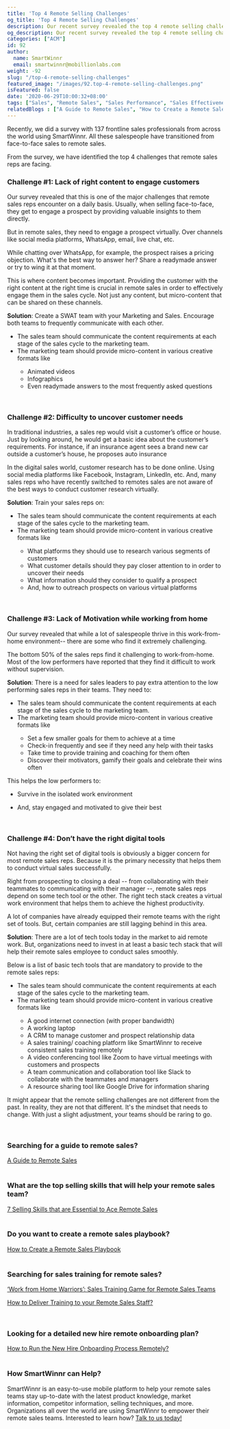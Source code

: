 ```yaml
---
title: 'Top 4 Remote Selling Challenges'
og_title: 'Top 4 Remote Selling Challenges'
description: Our recent survey revealed the top 4 remote selling challenges for a remote seller. Read about them and their solutions.
og_description: Our recent survey revealed the top 4 remote selling challenges for a remote seller. Read about them and their solutions.
categories: ["ACM"]
id: 92
author:
  name: SmartWinnr
  email: smartwinnr@mobillionlabs.com
weight: -92
slug: "/top-4-remote-selling-challenges"
featured_image: "/images/92.top-4-remote-selling-challenges.png"
isFeatured: false
date: '2020-06-29T10:00:32+08:00'
tags: ["Sales", "Remote Sales", "Sales Performance", "Sales Effectiveness"]
relatedBlogs : ["A Guide to Remote Sales", "How to Create a Remote Sales Playbook?", "Improve Employee Engagement of your Remote Teams with Gamification", "‘Work from Home Warriors’: Sales Training Game for Remote Sales Teams", "How to Deliver Training to your Remote Sales Staff?", "Drive Engagement in Remote Learning in Workplaces"]
---
```


Recently, we did a survey with 137 frontline sales professionals from across the world using SmartWinnr. All these salespeople have transitioned from face-to-face sales to remote sales. 

From the survey, we have identified the top 4 challenges that remote sales reps are facing. 

### **Challenge #1: Lack of right content to engage customers**

Our survey revealed that this is one of the major challenges that remote sales reps encounter on a daily basis. Usually, when selling face-to-face, they get to engage a prospect by providing valuable insights to them directly. 

But in remote sales, they need to engage a prospect virtually. Over channels like social media platforms, WhatsApp, email, live chat, etc. 

While chatting over WhatsApp, for example, the prospect raises a pricing objection. What's the best way to answer her? Share a readymade answer or try to wing it at that moment. 

<div class="ml_pro_tip ml-margin-bottom20">
  <p>This is where content becomes important. Providing the customer with the right content at the right time is crucial in remote sales in order to effectively engage them in the sales cycle.  Not just any content, but micro-content that can be shared on these channels.</p>
</div>

**Solution**: Create a SWAT team with your Marketing and Sales. Encourage both teams to frequently communicate with each other. 

<div class="ml_special_div_blog">
  <div class="ml_special_div_blog_content ml-margin-top10">
    <ul>
      <li>The sales team should communicate the content requirements at each stage of the sales cycle to the marketing team. </li>
      <li>The marketing team should provide micro-content in various creative formats like</li>
      <ul>
        <li>Animated videos</li>
        <li>Infographics</li>
        <li>Even readymade answers to the most frequently asked questions</li>
      </ul>
    </ul>
  </div>
</div>

<br>

### **Challenge #2: Difficulty to uncover customer needs**

In traditional industries, a sales rep would visit a customer’s office or house. Just by looking around, he would get a basic idea about the customer’s requirements.  For instance, if an insurance agent sees a brand new car outside a customer’s house, he proposes auto insurance  

<div class="ml_pro_tip ml-margin-bottom20">
  <p>In the digital sales world, customer research has to be done online. Using social media platforms like Facebook, Instagram, LinkedIn, etc. And, many sales reps who have recently switched to remotes sales are not aware of the best ways to conduct customer research virtually.</p>
</div>

**Solution**: Train your sales reps on:

<div class="ml_special_div_blog">
  <div class="ml_special_div_blog_content ml-margin-top10">
    <ul>
      <li>The sales team should communicate the content requirements at each stage of the sales cycle to the marketing team. </li>
      <li>The marketing team should provide micro-content in various creative formats like</li>
      <ul>
        <li>What platforms they should use to research various segments of customers</li>
        <li>What customer details should they pay closer attention to in order to uncover their needs</li>
        <li>What information should they consider to qualify a prospect</li>
        <li>And, how to outreach prospects on various virtual platforms</li>
      </ul>
    </ul>
  </div>
</div>

<br>

### **Challenge #3: Lack of Motivation while working from home**

Our survey revealed that while a lot of salespeople thrive in this work-from-home environment-- there are some who find it extremely challenging.

<div class="ml_pro_tip ml-margin-bottom20">
  <p>The bottom 50% of the sales reps find it challenging to work-from-home. Most of the low performers have reported that they find it difficult to work without supervision.</p>
</div>

**Solution**: There is a need for sales leaders to pay extra attention to the low performing sales reps in their teams. They need to:

<div class="ml_special_div_blog">
  <div class="ml_special_div_blog_content ml-margin-top10">
    <ul>
      <li>The sales team should communicate the content requirements at each stage of the sales cycle to the marketing team. </li>
      <li>The marketing team should provide micro-content in various creative formats like</li>
      <ul>
        <li>Set a few smaller goals for them to achieve at a time</li>
        <li>Check-in frequently and see if they need any help with their tasks</li>
        <li>Take time to provide training and coaching for them often</li>
        <li>Discover their motivators, gamify their goals and celebrate their wins often</li>
      </ul>
    </ul>
  </div>
</div>

This helps the low performers to:

* Survive in the isolated work environment

* And, stay engaged and motivated to give their best

<br>

### **Challenge #4: Don’t have the right digital tools**

Not having the right set of digital tools is obviously a bigger concern for most remote sales reps. Because it is the primary necessity that helps them to conduct virtual sales successfully. 

<div class="ml_pro_tip ml-margin-bottom20">
  <p>Right from prospecting to closing a deal -- from collaborating with their teammates to communicating with their manager --, remote sales reps depend on some tech tool or the other. The right tech stack creates a virtual work environment that helps them to achieve the highest productivity.</p>
</div>

A lot of companies have already equipped their remote teams with the right set of tools. But, certain companies are still lagging behind in this area. 

**Solution**: There are a lot of tech tools today in the market to aid remote work. But, organizations need to invest in at least a basic tech stack that will help their remote sales employee to conduct sales smoothly. 

Below is a list of basic tech tools that are mandatory to provide to the remote sales reps:

<div class="ml_special_div_blog">
  <div class="ml_special_div_blog_content ml-margin-top10">
    <ul>
      <li>The sales team should communicate the content requirements at each stage of the sales cycle to the marketing team. </li>
      <li>The marketing team should provide micro-content in various creative formats like</li>
      <ul>
        <li>A good internet connection (with proper bandwidth)</li>
        <li>A working laptop</li>
        <li>A CRM to manage customer and prospect relationship data</li>
        <li>A sales training/ coaching platform like SmartWinnr to receive consistent sales training remotely</li>
        <li>A video conferencing tool like Zoom to have virtual meetings with customers and prospects</li>
        <li>A team communication and collaboration tool like Slack to collaborate with the teammates and managers</li>
        <li>A resource sharing tool like Google Drive for information sharing</li>
      </ul>
    </ul>
  </div>
</div>

It might appear that the remote selling challenges are not different from the past. In reality, they are not that different. It's the mindset that needs to change. With just a slight adjustment, your teams should be raring to go.

<br>
<div>
<h3><b>Searching for a guide to remote sales?</b></h3>
<a href="" target="_blank" class="ml_custom_link">A Guide to Remote Sales</a>
</div>
<br>

<div>
<h3><b>What are the top selling skills that will help your remote sales team?</b></h3>
<a href="https://smartwinnr.com/post/7-selling-skills-that-are-essential-to-ace-remote-sales/" target="_blank" class="ml_custom_link">7 Selling Skills that are Essential to Ace Remote Sales</a>
</div>
<br>
<div>
<h3><b>Do you want to create a remote sales playbook?</b></h3>
<div class="ml-margin-bottom10">
<a href="https://smartwinnr.com/post/how-to-create-a-remote-sales-playbook/" target="_blank" class="ml_custom_link">How to Create a Remote Sales Playbook</a>
</div>
</div>
<br>

<div>
<h3><b>Searching for sales training for remote sales?</b></h3>

<div class="ml-margin-bottom10">
<a href="https://www.smartwinnr.com/post/work-from-home-warriors-sales-training-game-for-remote-sales-teams/" target="_blank" class="ml_custom_link">‘Work from Home Warriors’: Sales Training Game for Remote Sales Teams</a>

<a href="https://www.smartwinnr.com/post/how-to-deliver-training-to-your-remote-sales-staff/" target="_blank" class="ml_custom_link">How to Deliver Training to your Remote Sales Staff?</a>
</div>
</div>
<br>

<div>
<h3><b>Looking for a detailed new hire remote onboarding plan?</b></h3>
<div class="ml-margin-bottom10">
<a href="https://smartwinnr.com/post/how-to-run-the-new-hire-onboarding-process-remotely/" target="_blank" class="ml_custom_link">How to Run the New Hire Onboarding Process Remotely?</a>
</div>
</div>
<br>

### **How SmartWinnr can Help?**
SmartWinnr is an easy-to-use mobile platform to help your remote sales teams stay up-to-date with the latest product knowledge, market information, competitor information, selling techniques, and more. 
Organizations all over the world are using SmartWinnr to empower their remote sales teams. Interested to learn how? <a href="https://www.smartwinnr.com/request-demo/" target="_blank" class="ml_custom_link ml-desc-text" >Talk to us today!</a>